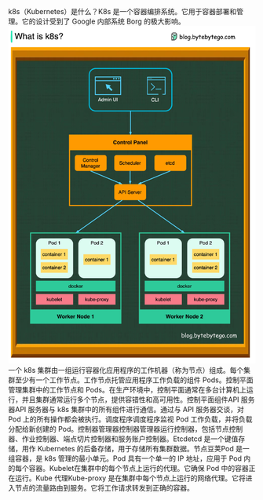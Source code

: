 k8s（Kubernetes）是什么？K8s 是一个容器编排系统。它用于容器部署和管理。它的设计受到了 Google 内部系统 Borg 的极大影响。![](../images/k8s.jpeg)一个 k8s 集群由一组运行容器化应用程序的工作机器（称为节点）组成。每个集群至少有一个工作节点。工作节点托管应用程序工作负载的组件 Pods。控制平面管理集群中的工作节点和 Pods。在生产环境中，控制平面通常在多台计算机上运行，并且集群通常运行多个节点，提供容错性和高可用性。控制平面组件API 服务器API 服务器与 k8s 集群中的所有组件进行通信。通过与 API 服务器交谈，对 Pod 上的所有操作都会被执行。调度程序调度程序监视 Pod 工作负载，并将负载分配给新创建的 Pod。控制器管理器控制器管理器运行控制器，包括节点控制器、作业控制器、端点切片控制器和服务账户控制器。Etcdetcd 是一个键值存储，用作 Kubernetes 的后备存储，用于存储所有集群数据。节点豆荚Pod 是一组容器，是 k8s 管理的最小单元。Pod 具有一个单一的 IP 地址，应用于 Pod 内的每个容器。Kubelet在集群中的每个节点上运行的代理。它确保 Pod 中的容器正在运行。Kube 代理Kube-proxy 是在集群中每个节点上运行的网络代理。它将进入节点的流量路由到服务。它将工作请求转发到正确的容器。